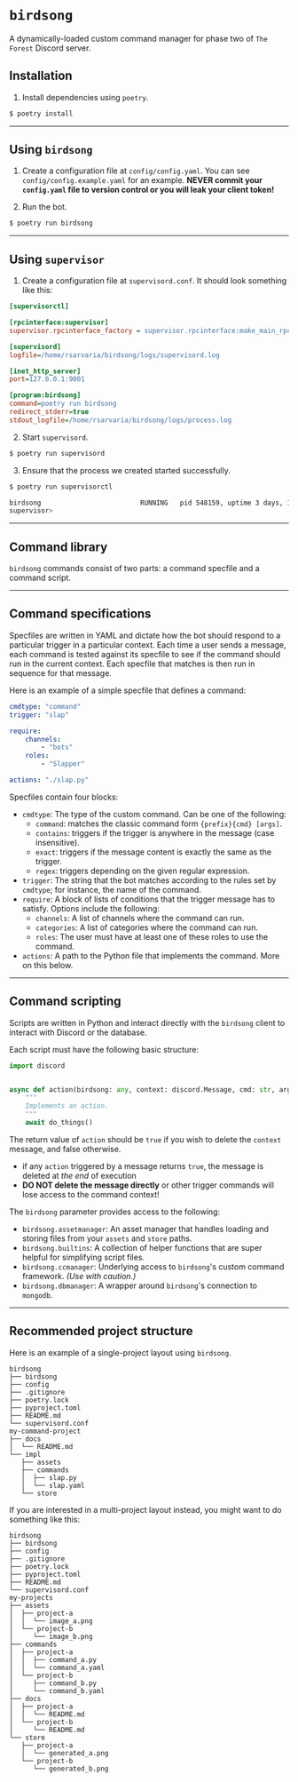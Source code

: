 # `birdsong`

A dynamically-loaded custom command manager for phase two of `The Forest` Discord server.

## Installation

1. Install dependencies using `poetry`.
```sh
$ poetry install
```

***

## Using `birdsong`

1. Create a configuration file at `config/config.yaml`. You can see `config/config.example.yaml` for an example. 
   **NEVER commit your `config.yaml` file to version control or you will leak your client token!**

2. Run the bot.
```zsh
$ poetry run birdsong
```

***

## Using `supervisor`

1. Create a configuration file at `supervisord.conf`. It should look something like this:
```ini
[supervisorctl]

[rpcinterface:supervisor]
supervisor.rpcinterface_factory = supervisor.rpcinterface:make_main_rpcinterface

[supervisord]
logfile=/home/rsarvaria/birdsong/logs/supervisord.log

[inet_http_server]         
port=127.0.0.1:9001

[program:birdsong]
command=poetry run birdsong
redirect_stderr=true
stdout_logfile=/home/rsarvaria/birdsong/logs/process.log
```

2. Start `supervisord`.
```sh
$ poetry run supervisord
```

3. Ensure that the process we created started successfully.
```sh
$ poetry run supervisorctl

birdsong                         RUNNING   pid 548159, uptime 3 days, 17:59:32
supervisor> 
```

***

## Command library

`birdsong` commands consist of two parts: a command specfile and a command script.

***

## Command specifications

Specfiles are written in YAML and dictate how the bot should respond to a particular
trigger in a particular context. Each time a user sends a message, each command is 
tested against its specfile to see if the command should run in the current context.
Each specfile that matches is then run in sequence for that message. 

Here is an example of a simple specfile that defines a command:

```yaml
cmdtype: "command"
trigger: "slap"

require:
    channels:
        - "bots"
    roles:
        - "Slapper"

actions: "./slap.py"
```

Specfiles contain four blocks:
- `cmdtype`: The type of the custom command. Can be one of the following:
    - `command`: matches the classic command form `{prefix}{cmd} [args]`.
    - `contains`: triggers if the trigger is anywhere in the message (case insensitive).
    - `exact`: triggers if the message content is exactly the same as the trigger.
    - `regex`: triggers depending on the given regular expression.
- `trigger`: The string that the bot matches according to the rules set by `cmdtype`; for instance, the name of the command.
- `require`: A block of lists of conditions that the trigger message has to satisfy. Options include the following:
    - `channels`: A list of channels where the command can run.
    - `categories`: A list of categories where the command can run.
    - `roles`: The user must have at least one of these roles to use the command.
- `actions`: A path to the Python file that implements the command. More on this below.

***

## Command scripting

Scripts are written in Python and interact directly with the `birdsong` client to interact 
with Discord or the database. 

Each script must have the following basic structure:

```py
import discord


async def action(birdsong: any, context: discord.Message, cmd: str, args: list[str]) -> bool:
    """
    Implements an action.
    """
    await do_things()
```

The return value of `action` should be `true` if you wish to delete the `context` message, and false otherwise.
- if any `action` triggered by a message returns `true`, the message is deleted at _the end_ of execution
- **DO NOT delete the message directly** or other trigger commands will lose access to the command context!

The `birdsong` parameter provides access to the following:
- `birdsong.assetmanager`: An asset manager that handles loading and storing files from your `assets` and `store` paths.
- `birdsong.builtins`: A collection of helper functions that are super helpful for simplifying script files.
- `birdsong.ccmanager`: Underlying access to `birdsong`'s custom command framework. _(Use with caution.)_
- `birdsong.dbmanager`: A wrapper around `birdsong`'s connection to `mongodb`.

***

## Recommended project structure

Here is an example of a single-project layout using `birdsong`.

```
birdsong
├── birdsong
├── config
├── .gitignore
├── poetry.lock
├── pyproject.toml
├── README.md
└── supervisord.conf
my-command-project
├── docs
│  └── README.md
└── impl
   ├── assets
   ├── commands
   │  ├── slap.py
   │  └── slap.yaml
   └── store
```

If you are interested in a multi-project layout instead, you might want to do something like this:
```
birdsong
├── birdsong
├── config
├── .gitignore
├── poetry.lock
├── pyproject.toml
├── README.md
└── supervisord.conf
my-projects
├── assets
│  ├── project-a
│  │  └── image_a.png
│  └── project-b 
│     └── image_b.png
├── commands
│  ├── project-a
│  │  ├── command_a.py
│  │  └── command_a.yaml
│  └── project-b
│     ├── command_b.py
│     └── command_b.yaml
├── docs
│  ├── project-a
│  │  └── README.md
│  └── project-b 
│     └── README.md
└── store
   ├── project-a
   │  └── generated_a.png
   └── project-b 
      └── generated_b.png
```